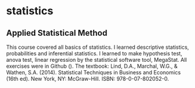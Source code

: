 # statistics
## Applied Statistical Method
This course covered all basics of statistics. I learned descriptive statistics, probabilities and inferential statistics. I learned to make hypothesis test, anova test, linear regression by the statistical software tool, MegaStat. All exercises were in Github (). 
The textbook: Lind, D.A., Marchal, W.G., & Wathen, S.A. (2014). Statistical Techniques in Business and Economics (16th ed). New York, NY: McGraw-Hill. ISBN: 978-0-07-802052-0.
